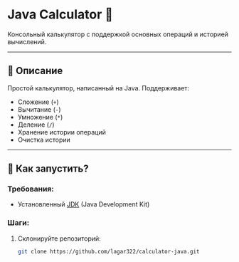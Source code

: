 # Java Calculator 🔢

Консольный калькулятор с поддержкой основных операций и историей вычислений.

---

## 🧠 Описание

Простой калькулятор, написанный на Java. Поддерживает:
- Сложение (`+`)
- Вычитание (`-`)
- Умножение (`*`)
- Деление (`/`)
- Хранение истории операций
- Очистка истории

---

## 🚀 Как запустить?

### Требования:
- Установленный [JDK](https://www.oracle.com/java/technologies/javase-jdk11-downloads.html ) (Java Development Kit)

### Шаги:
1. Склонируйте репозиторий:
   ```bash
   git clone https://github.com/lagar322/calculator-java.git
   ```
